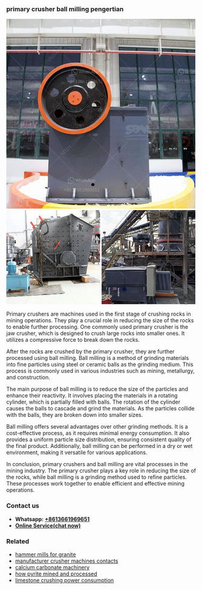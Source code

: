 <h3>primary crusher ball milling pengertian</h3><img src='1706773520.jpg' alt=''><p>Primary crushers are machines used in the first stage of crushing rocks in mining operations. They play a crucial role in reducing the size of the rocks to enable further processing. One commonly used primary crusher is the jaw crusher, which is designed to crush large rocks into smaller ones. It utilizes a compressive force to break down the rocks.</p><p>After the rocks are crushed by the primary crusher, they are further processed using ball milling. Ball milling is a method of grinding materials into fine particles using steel or ceramic balls as the grinding medium. This process is commonly used in various industries such as mining, metallurgy, and construction.</p><p>The main purpose of ball milling is to reduce the size of the particles and enhance their reactivity. It involves placing the materials in a rotating cylinder, which is partially filled with balls. The rotation of the cylinder causes the balls to cascade and grind the materials. As the particles collide with the balls, they are broken down into smaller sizes.</p><p>Ball milling offers several advantages over other grinding methods. It is a cost-effective process, as it requires minimal energy consumption. It also provides a uniform particle size distribution, ensuring consistent quality of the final product. Additionally, ball milling can be performed in a dry or wet environment, making it versatile for various applications.</p><p>In conclusion, primary crushers and ball milling are vital processes in the mining industry. The primary crusher plays a key role in reducing the size of the rocks, while ball milling is a grinding method used to refine particles. These processes work together to enable efficient and effective mining operations.</p><h3>Contact us</h3><ul><li><strong>Whatsapp:&nbsp;<a href="https://wa.me/8613661969651">+8613661969651</a></strong></li><li><a href="https://swt.shibang-china.com/?git&amp;zhl&amp;primary crusher ball milling pengertian"><strong>Online Service(chat now)</strong></a></li></ul><h3>Related</h3><ul><li><a href='hammer mills for granite.md'>hammer mills for granite</a></li><li><a href='manufacturer crusher machines contacts.md'>manufacturer crusher machines contacts</a></li><li><a href='calcium carbonate machinery.md'>calcium carbonate machinery</a></li><li><a href='how pyrite mined and processed.md'>how pyrite mined and processed</a></li><li><a href='limestone crushing power consumption.md'>limestone crushing power consumption</a></li></ul>